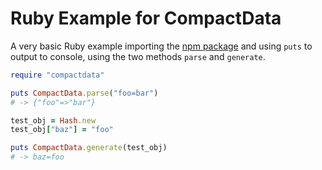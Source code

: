 # Ruby Example for CompactData
A very basic Ruby example importing the [npm package](https://www.npmjs.com/package/@numtechnology/compactdata) and using `puts` to output to console, using the two methods `parse` and `generate`.

```ruby
require "compactdata"

puts CompactData.parse("foo=bar")
# -> {"foo"=>"bar"}

test_obj = Hash.new
test_obj["baz"] = "foo"

puts CompactData.generate(test_obj)
# -> baz=foo
```